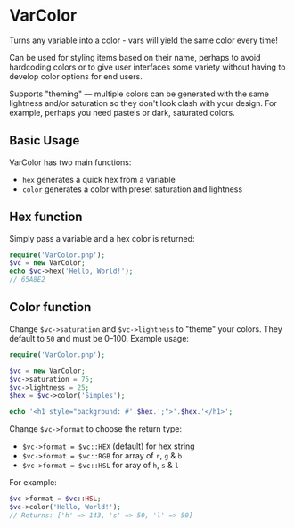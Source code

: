# VarColor

Turns any variable into a color - vars will yield the same color every time!

Can be used for styling items based on their name, perhaps to avoid hardcoding colors or to give user interfaces some variety without having to develop color options for end users.

Supports "theming" — multiple colors can be generated with the same lightness and/or saturation so they don't look clash with your design. For example, perhaps you need pastels or dark, saturated colors.

## Basic Usage

VarColor has two main functions:

- `hex` generates a quick hex from a variable
- `color` generates a color with preset saturation and lightness

## Hex function

Simply pass a variable and a hex color is returned:

```php
require('VarColor.php');
$vc = new VarColor;
echo $vc->hex('Hello, World!');
// 65A8E2
```

## Color function

Change `$vc->saturation` and `$vc->lightness` to "theme" your colors. They default to `50` and must be 0–100. Example usage:

```php
require('VarColor.php');

$vc = new VarColor;
$vc->saturation = 75;
$vc->lightness = 25;
$hex = $vc->color('Simples');

echo '<h1 style="background: #'.$hex.';">'.$hex.'</h1>';
```

Change `$vc->format` to choose the return type:

- `$vc->format = $vc::HEX` (default) for hex string
- `$vc->format = $vc::RGB` for array of `r`, `g` & `b`
- `$vc->format = $vc::HSL` for aray of `h`, `s` & `l`

For example:

```php
$vc->format = $vc::HSL;
$vc->color('Hello, World!');
// Returns: ['h' => 143, 's' => 50, 'l' => 50]
```
